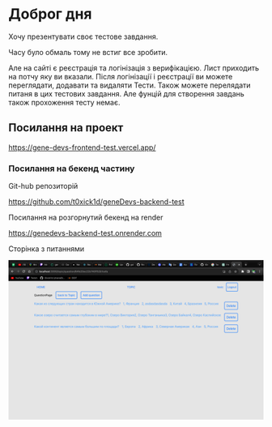 # Доброг дня 

Хочу презентувати своє тестове завдання. 

Часу було обмаль тому не встиг все зробити. 

Але на сайті є реєстрація та логінізація з верифікацією. Лист приходить на потчу яку ви вказали. Після логінізації і реєстрації ви можете переглядати, додавати та видаляти Тести. Також можете перелядати питаня в цих тестових завдання. Але фунцій для створення завдань також прохоження тесту немає. 

## Посилання на проект 

https://gene-devs-frontend-test.vercel.app/

### Посилання на бекенд частину 

Git-hub репозиторій

https://github.com/t0xick1d/geneDevs-backend-test

Посилання на розгорнутий бекенд на render 

https://genedevs-backend-test.onrender.com

Сторінка з питаннями 

![Image alt](https://github.com/t0xick1d/geneDevs-frontend-test/blob/main/img/%D0%97%D0%BD%D1%96%D0%BC%D0%BE%D0%BA%20%D0%B5%D0%BA%D1%80%D0%B0%D0%BD%D0%B0%202023-09-10%20%D0%BE%2023.23.42.png)
